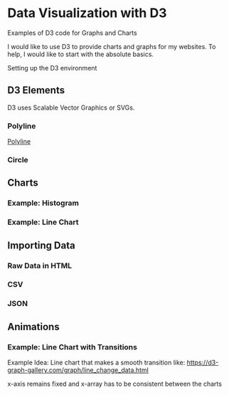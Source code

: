 # Data Visualization with D3
Examples of D3 code for Graphs and Charts

I would like to use D3 to provide charts and graphs for my websites.  To help, I would like to start with the absolute basics.

Setting up the D3 environment

## D3 Elements
D3 uses Scalable Vector Graphics or SVGs.
### Polyline

[Polyline](https://github.com/kahnzo/D3_Examples/blob/main/polyline/index.html)

### Circle

## Charts
### Example:  Histogram
### Example:  Line Chart

## Importing Data
### Raw Data in HTML
### CSV
### JSON

## Animations
### Example:  Line Chart with Transitions



Example Idea:  Line chart that makes a smooth transition like:
https://d3-graph-gallery.com/graph/line_change_data.html

x-axis remains fixed and x-array has to be consistent between the charts
